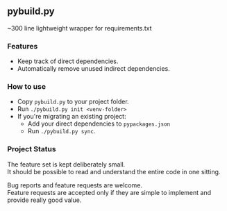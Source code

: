 ## pybuild.py
~300 line lightweight wrapper for requirements.txt

### Features
* Keep track of direct dependencies.
* Automatically remove unused indirect dependencies.

### How to use

* Copy `pybuild.py` to your project folder.
* Run `./pybuild.py init <venv-folder>`
* If you're migrating an existing project:
  * Add your direct dependencies to `pypackages.json`
  * Run `./pybuild.py sync`.
 
### Project Status

The feature set is kept deliberately small.  
It should be possible to read and understand the entire code in one sitting.  

Bug reports and feature requests are welcome.  
Feature requests are accepted only if they are simple to implement and provide really good value.
